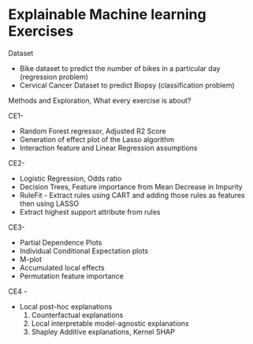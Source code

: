 # Explainable Machine learning Exercises

Dataset
- Bike dataset to predict the number of bikes in a particular day (regression problem)
- Cervical Cancer Dataset to predict Biopsy (classification problem)

Methods and Exploration, What every exercise is about?

CE1-
- Random Forest regressor, Adjusted R2 Score
- Generation of  effect plot of the Lasso algorithm
- Interaction feature and Linear Regression assumptions

CE2-
- Logistic Regression, Odds ratio
- Decision Trees, Feature importance from Mean Decrease in Impurity
- RuleFit - Extract rules using CART and adding those rules as features then using LASSO
- Extract highest support attribute from rules

CE3-
- Partial Dependence Plots
- Individual Conditional Expectation plots
- M-plot
- Accumulated local effects
- Permutation feature importance

CE4 -
- Local post-hoc explanations
  1. Counterfactual explanations
  2. Local interpretable model-agnostic explanations
  3. Shapley Additive explanations, Kernel SHAP
